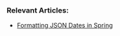 ### Relevant Articles:
- [Formatting JSON Dates in Spring ](https://www.baeldung.com/spring-boot-formatting-json-dates)
